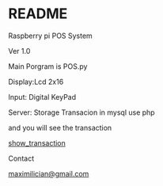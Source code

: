 # README #

Raspberry pi POS System

Ver 1.0


Main Porgram is POS.py

Display:Lcd 2x16

Input: Digital KeyPad

Server: Storage Transacion in mysql use php

and you will see the transaction

[show_transaction](https://antimind.000webhostapp.com/Raspberry/show_transaction.php)


Contact 

[maximilician@gmail.com](mailto:maximilician@gmail.com)